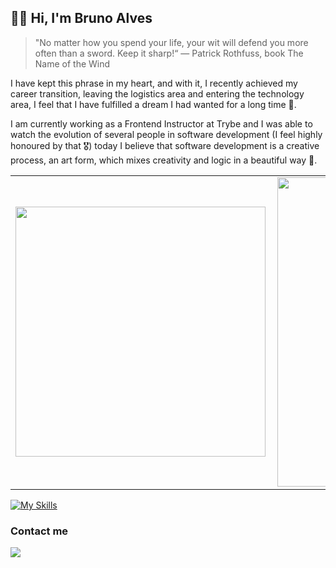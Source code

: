 ## 👋🏻 Hi, I'm Bruno Alves



>"No matter how you spend your life, your wit will defend you more often than a sword. Keep it sharp!“ —  Patrick Rothfuss, book The Name of the Wind

I have kept this phrase in my heart, and with it, I recently achieved my career transition, leaving the logistics area and entering the technology area, I feel that I have fulfilled a dream I had wanted for a long time 🤩.

I am currently working as a Frontend Instructor at Trybe and I was able to watch the evolution of several people in software development (I feel highly honoured by that 🎖) today I believe that software development is a creative process, an art form, which mixes creativity and logic in a beautiful way 🥰.

<center>
<table>
    <tr>
        <td><img width="400px" align="left" src="https://github-readme-stats.vercel.app/api/top-langs/?username=bruno-alves7&hide=html&layout=compact&theme=buefy" /></td>
        <td><img width="495px" align="left" src="https://github-readme-stats.vercel.app/api?username=bruno-alves7&theme=buefy"/></td>
    </tr>   
</table>
</center>  

[![My Skills](https://skillicons.dev/icons?i=react,redux,nextjs,js,ts,docker,git,nodejs,express,linux,mongodb,mysql,aws,py,jest)](https://skillicons.dev)

### Contact me

[<img src="https://img.icons8.com/color/48/000000/linkedin-circled--v1.png"/>](https://www.linkedin.com/in/alvesbrunolog/)
